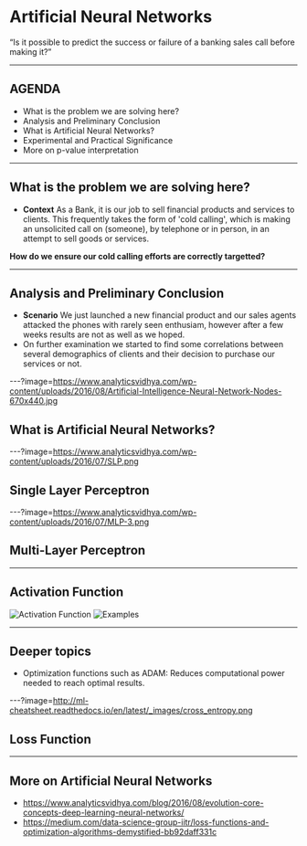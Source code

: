 # Artificial Neural Networks

“Is it possible to predict the success or failure of a banking sales call before making it?”

---

## AGENDA
* What is the problem we are solving here?
* Analysis and Preliminary Conclusion
* What is Artificial Neural Networks?
* Experimental and Practical Significance
* More on p-value interpretation

---

## What is the problem we are solving here?
- **Context** As a Bank, it is our job to sell financial products and services to clients. This frequently takes the form of 'cold calling', which is making an unsolicited call on (someone), by telephone or in person, in an attempt to sell goods or services. 

**How do we ensure our cold calling efforts are correctly targetted?**

---

## Analysis and Preliminary Conclusion

- **Scenario** We just launched a new financial product and our sales agents attacked the phones with rarely seen enthusiam, however after a few weeks results are not as well as we hoped.
- On further examination we started to find some correlations between several demographics of clients and their decision to purchase our services or not. 


---?image=https://www.analyticsvidhya.com/wp-content/uploads/2016/08/Artificial-Intelligence-Neural-Network-Nodes-670x440.jpg

## What is Artificial Neural Networks?

---?image=https://www.analyticsvidhya.com/wp-content/uploads/2016/07/SLP.png

## Single Layer Perceptron

---?image=https://www.analyticsvidhya.com/wp-content/uploads/2016/07/MLP-3.png

## Multi-Layer Perceptron

---
## Activation Function
![Activation Function](https://i.stack.imgur.com/iIcbq.gif)
![Examples](https://cdn-images-1.medium.com/max/800/1*DRKBmIlr7JowhSbqL6wngg.png)

---

## Deeper topics 
* Optimization functions such as ADAM: Reduces computational power needed to reach optimal results.

---?image=http://ml-cheatsheet.readthedocs.io/en/latest/_images/cross_entropy.png

## Loss Function


---
## More on Artificial Neural Networks
- https://www.analyticsvidhya.com/blog/2016/08/evolution-core-concepts-deep-learning-neural-networks/
- https://medium.com/data-science-group-iitr/loss-functions-and-optimization-algorithms-demystified-bb92daff331c